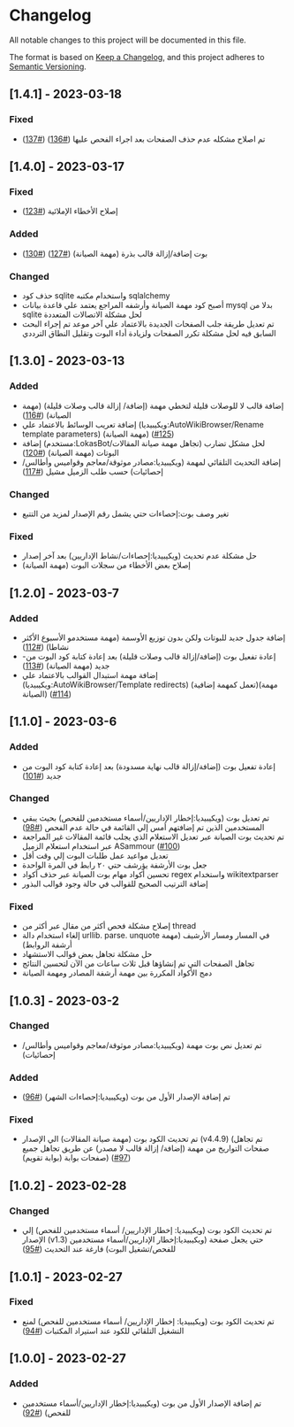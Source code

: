 # Changelog

All notable changes to this project will be documented in this file.

The format is based on [Keep a Changelog](https://keepachangelog.com/en/1.0.0/),
and this project adheres to [Semantic Versioning](https://semver.org/spec/v2.0.0.html).

## [1.4.1] - 2023-03-18
### Fixed
-  تم اصلاح مشكله عدم حذف الصفحات بعد اجراء الفحص عليها   ([#136](https://github.com/LokasWiki/LokasBot/pull/136)) ([#137](https://github.com/LokasWiki/LokasBot/pull/137))


## [1.4.0] - 2023-03-17

### Fixed
- إصلاح الأخطاء الإملائية  ([#123](https://github.com/LokasWiki/LokasBot/pull/123))

### Added

- بوت إضافة/إزالة قالب بذرة (مهمة الصيانة)  ([#127](https://github.com/LokasWiki/LokasBot/pull/127)) ([#130](https://github.com/LokasWiki/LokasBot/pull/130))

### Changed
- حذف كود sqlite واستخدام مكتبه sqlalchemy 
- أصبح كود مهمة الصيانة وأرشفه المراجع يعتمد علي قاعدة بيانات mysql بدلا من sqlite لحل مشكلة الاتصالات المتعددة
- تم تعديل  طريقة  جلب الصفحات الجديدة بالاعتماد علي آخر موعد تم إجراء البحث السابق فيه لحل مشكلة تكرر الصفحات ولزيادة أداء البوت وتقليل النطاق الترددي


## [1.3.0] - 2023-03-13
### Added
- إضافة قالب لا للوصلات قليلة لتخطي مهمة (إضافة/ إزالة قالب وصلات قليلة) (مهمة الصيانة)  ([#116](https://github.com/LokasWiki/LokasBot/pull/116))
- إضافة تعريب الوسائط بالاعتماد علي (ويكيبيديا:AutoWikiBrowser/Rename template parameters) (مهمة الصيانة)  ([#125](https://github.com/LokasWiki/LokasBot/pull/125))
- إضافة (مستخدم:LokasBot/تجاهل مهمة صيانة المقالات) لحل مشكل تضارب البوتات (مهمة الصيانة)  ([#120](https://github.com/LokasWiki/LokasBot/pull/120))
- إضافة التحديث التلقائي لمهمة (ويكيبيديا:مصادر موثوقة/معاجم وقواميس وأطالس/إحصائيات) حسب طلب الزميل مشيل  ([#117](https://github.com/LokasWiki/LokasBot/pull/117))

### Changed
- تغير وصف بوت:إحصاءات حتي يشمل رقم الإصدار لمزيد من التتبع
### Fixed
- حل مشكلة عدم تحديث (ويكيبيديا:إحصاءات/نشاط الإداريين) بعد آخر إصدار
- (مهمة الصيانة) إصلاح بعض الأخطاء من سجلات البوت
## [1.2.0] - 2023-03-7
### Added
- إضافة جدول جديد للبوتات ولكن بدون توزيع الأوسمة (مهمة مستخدمو الأسبوع الأكثر نشاطا)  ([#112](https://github.com/LokasWiki/LokasBot/pull/112))
- -إعادة تفعيل بوت (إضافة/إزالة قالب وصلات قليلة) بعد إعادة كتابة كود البوت من جديد (مهمة الصيانة)  ([#113](https://github.com/LokasWiki/LokasBot/pull/113))
- إضافة مهمة استبدال القوالب بالاعتماد علي (ويكيبيديا:AutoWikiBrowser/Template redirects) (تعمل كمهمة إضافية)(مهمة الصيانة)  ([#114](https://github.com/LokasWiki/LokasBot/pull/114))

## [1.1.0] - 2023-03-6
### Added
-  إعادة تفعيل بوت (إضافة/إزالة قالب نهاية مسدودة) بعد إعادة كتابة كود البوت من جديد  ([#101](https://github.com/LokasWiki/LokasBot/pull/101))
### Changed
- تم تعديل بوت (ويكيبيديا:إخطار الإداريين/أسماء مستخدمين للفحص) بحيث يبقي المستخدمين الذين تم إضافتهم أمس إلي القائمة في حالة عدم الفحص  ([#98](https://github.com/LokasWiki/LokasBot/pull/98))
- تم تحديث بوت الصيانة عبر تعديل الاستعلام الذي يجلب قائمة المقالات غير المراجعة عبر استخدام استعلام الزميل ASammour  ([#100](https://github.com/LokasWiki/LokasBot/pull/100))
- تعديل مواعيد عمل طلبات البوت إلي وقت أقل
- جعل بوت الأرشفة يؤرشف حتي ٢٠ رابط في المرة الواحدة
- تحسين أكواد مهام بوت الصيانة عبر حذف أكواد regex واستخدام wikitextparser
- إضافة الترتيب الصحيح للقوالب في حالة وجود قوالب البذور
### Fixed
- إصلاح مشكلة فحص أكثر من مقال عبر أكثر من thread
- إلغاء استخدام دالة urllib. parse. unquote في المسار ومسار الأرشيف (مهمة أرشفة الروابط)
- حل مشكلة تجاهل بعض قوالب الاستشهاد
- تجاهل الصفحات التي تم إنشاؤها قبل ثلاث ساعات من الآن لتحسين النتائج
- دمج الأكواد المكررة بين مهمة أرشفة المصادر ومهمة الصيانة

## [1.0.3] - 2023-03-2
### Changed
- تم تعديل نص بوت مهمة (ويكيبيديا:مصادر موثوقة/معاجم وقواميس وأطالس/إحصائيات)
### Added
- تم إضافة الإصدار الأول من بوت (ويكيبيديا:إحصاءات الشهر)  ([#96](https://github.com/LokasWiki/LokasBot/pull/96))
### Fixed
- تم تحديث الكود بوت (مهمة صيانة المقالات) الي الإصدار  (v4.4.9) (تم تجاهل صفحات التواريخ من مهمة (إضافة/ إزالة قالب لا مصدر) عن طريق تجاهل جميع صفحات بوابة (بوابة تقويم)) ([#97](https://github.com/LokasWiki/LokasBot/pull/97))

## [1.0.2] - 2023-02-28
### Changed
- تم تحديث الكود بوت (ويكيبيديا: إخطار الإداريين/ أسماء مستخدمين للفحص) إلي الإصدار  (v1.3) حتي يجعل صفحة (ويكيبيديا:إخطار الإداريين/أسماء مستخدمين للفحص/تشغيل البوت) فارغة عند التحديث ([#95](https://github.com/LokasWiki/LokasBot/pull/95))


## [1.0.1] - 2023-02-27
### Fixed
- تم تحديث الكود بوت (ويكيبيديا: إخطار الإداريين/ أسماء مستخدمين للفحص) لمنع التشغيل التلقائي للكود عند استيراد المكتبات ([#94](https://github.com/LokasWiki/LokasBot/pull/94))

## [1.0.0] - 2023-02-27
### Added
- تم إضافة الإصدار الأول من بوت (ويكيبيديا:إخطار الإداريين/أسماء مستخدمين للفحص)  ([#92](https://github.com/LokasWiki/LokasBot/pull/92))
